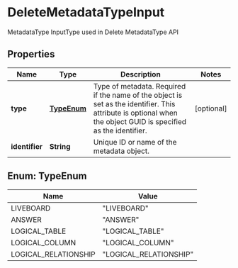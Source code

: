 

# DeleteMetadataTypeInput

MetadataType InputType used in Delete MetadataType API

## Properties

| Name | Type | Description | Notes |
|------------ | ------------- | ------------- | -------------|
|**type** | [**TypeEnum**](#TypeEnum) |   Type of metadata.     Required if the name of the object is set as the identifier. This attribute is optional when the object GUID is specified as the identifier. |  [optional] |
|**identifier** | **String** | Unique ID or name of the metadata object. |  |



## Enum: TypeEnum

| Name | Value |
|---- | -----|
| LIVEBOARD | &quot;LIVEBOARD&quot; |
| ANSWER | &quot;ANSWER&quot; |
| LOGICAL_TABLE | &quot;LOGICAL_TABLE&quot; |
| LOGICAL_COLUMN | &quot;LOGICAL_COLUMN&quot; |
| LOGICAL_RELATIONSHIP | &quot;LOGICAL_RELATIONSHIP&quot; |



